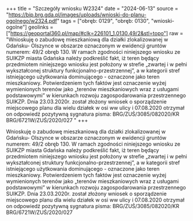 +++
title = "Szczegóły wniosku W2324"
date = "2024-06-13"
source = "https://bip.brg.gda.pl/images/uploads/wnioski-do-planu-ogolnego/w2324.pdf"
tags = ["obręb: 0129", "obręb: 0130", "wnioski-ogolne"]
geolinks = ["https://geoportal360.pl/map/#clk=226101_1.0130.49/2&stl=topo"]
raw = "Wnioskuję o zabudowę mieszkaniową dla działki zlokalizowanej w Gdańsku- Olszynce w obszarze oznaczonym w ewidencji gruntów numerem: 49/2 obręb 130. W ramach zgodności niniejszego wniosku ze SUIKZP miasta Gdańska należy podkreślić fakt, iż teren będący przedmiotem niniejszego wniosku jest położony w strefie „zwartej i w pełni wykształconej struktury funkcjonalno-przestrzennej”, a w kategorii stref istniejącego użytkowania dominującego - oznaczone jako teren mieszkaniowy. Potwierdzeniem tych faktów jest oznaczenie wyżej wymienionych terenów jako „terenów mieszkaniowych wraz z usługami podstawowymi” w kierunkach rozwoju zagospodarowania przestrzennego SUIKZP. Dnia 23.03.2020r. został złożony wniosek o sporządzenie miejscowego planu dla wielu działek w osi ww ulicy i 07.08.2020 otrzymał on odpowiedź pozytywną sygnatura pisma: BRG/ZUŚ/3085/082020/KR BRG/6721W/ZUŚ/2020/027 "
+++

Wnioskuję o zabudowę mieszkaniową dla działki zlokalizowanej w Gdańsku- Olszynce
w obszarze oznaczonym w ewidencji gruntów numerem: 49/2 obręb 130. W ramach zgodności
niniejszego wniosku ze SUIKZP miasta Gdańska należy podkreślić fakt, iż teren będący
przedmiotem niniejszego wniosku jest położony w strefie „zwartej i w pełni wykształconej
struktury funkcjonalno-przestrzennej”, a w kategorii stref istniejącego użytkowania
dominującego - oznaczone jako teren mieszkaniowy. Potwierdzeniem tych faktów jest
oznaczenie wyżej wymienionych terenów jako „terenów mieszkaniowych wraz z usługami
podstawowymi” w kierunkach rozwoju zagospodarowania przestrzennego SUIKZP. Dnia
23.03.2020r. został złożony wniosek o sporządzenie miejscowego planu dla wielu działek w osi
ww ulicy i 07.08.2020 otrzymał on odpowiedź pozytywną sygnatura pisma:
BRG/ZUŚ/3085/082020/KR BRG/6721W/ZUŚ/2020/027



